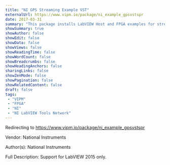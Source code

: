 ```yaml
---
title: "NI GPS Streaming Example VST"
externalUrl: https://www.vipm.io/package/ni_example_gpsvstspr
date: 2017-03-31
summary: "This package installs LabVIEW Host and FPGA examples for streaming GPS data with an NI VST. The examples are based on the VST sample project as opposed to the instrument driver."
showSummary: true
showAuthor: false
showEdit: false
showData: false
showViews: false
showReadingTime: false
showWordCount: false
showBreadcrumbs: false
showHeadingAnchors: false
sharingLinks: false
showZenMode: false
showPagination: false
showRelatedContent: false
draft: false
tags:
 - "VIPM"
 - "FPGA"
 - "NI"
 - "NI LabVIEW Tools Network"
---
```


Redirecting to https://www.vipm.io/package/ni_example_gpsvstspr

Vendor: National Instruments

Author(s): National Instruments
 
Full Description:
Support for LabVIEW 2015 only.